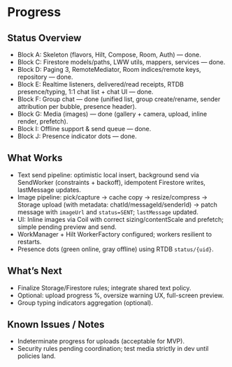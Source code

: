 # Progress

## Status Overview
- Block A: Skeleton (flavors, Hilt, Compose, Room, Auth) — done.
- Block C: Firestore models/paths, LWW utils, mappers, services — done.
- Block D: Paging 3, RemoteMediator, Room indices/remote keys, repository — done.
- Block E: Realtime listeners, delivered/read receipts, RTDB presence/typing, 1:1 chat list + chat UI — done.
- Block F: Group chat — done (unified list, group create/rename, sender attribution per bubble, presence header).
- Block G: Media (images) — done (gallery + camera, upload, inline render, prefetch).
- Block I: Offline support & send queue — done.
- Block J: Presence indicator dots — done.

## What Works
- Text send pipeline: optimistic local insert, background send via SendWorker (constraints + backoff), idempotent Firestore writes, lastMessage updates.
- Image pipeline: pick/capture → cache copy → resize/compress → Storage upload (with metadata: chatId/messageId/senderId) → patch message with `imageUrl` and `status=SENT`; `lastMessage` updated.
- UI: Inline images via Coil with correct sizing/contentScale and prefetch; simple pending preview and send.
- WorkManager + Hilt WorkerFactory configured; workers resilient to restarts.
- Presence dots (green online, gray offline) using RTDB `status/{uid}`.

## What’s Next
- Finalize Storage/Firestore rules; integrate shared text policy.
- Optional: upload progress %, oversize warning UX, full-screen preview.
- Group typing indicators aggregation (optional).

## Known Issues / Notes
- Indeterminate progress for uploads (acceptable for MVP).
- Security rules pending coordination; test media strictly in dev until policies land.

